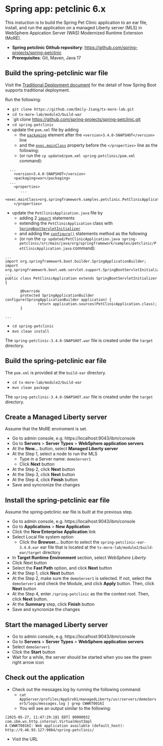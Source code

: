 # Spring app: petclinic 6.x

This instuction is to build the Spring Pet Clinic application to an ear file, install, and run the application on a managed Liberty server (MLS) in WebSphere Appication Server (WAS) Modernized Runtime Extension (MoRE).

- **Spring petclinic Github repository**: https://github.com/spring-projects/spring-petclinic
- **Prerequisites**: Git, Maven, Java 17

## Build the spring-petclinic war file

Visit the [Traditional Deployment document](https://docs.spring.io/spring-boot/how-to/deployment/traditional-deployment.html) for the detail of how Spring Boot supports traditional deployment.

Run the following:
- `git clone https://github.com/Emily-Jiang/tx-more-lab.git`
- `cd tx-more-lab/module2/build-war`
- `git clone https://github.com/spring-projects/spring-petclinic.git
- `cd spring-petclinic`
- update the `pom.xml` file by adding
  - the [`packaging`](https://github.com/Emily-Jiang/tx-more-lab/blob/main/module2/build-war/updated/pom.xml#L15) element after the `<version>3.4.0-SNAPSHOT</version>` line
  - and the [`exec.mainClass`](https://github.com/Emily-Jiang/tx-more-lab/blob/main/module2/build-war/updated/pom.xml#L41) property before the `</properties>` line as the following:
  - (or run the `cp updated/pom.xml spring-petclinic/pom.xml` command):

```
  ...
    <version>3.4.0-SNAPSHOT</version>
    <packaging>war</packaging>
  ...
    <properties>
       ...
       <exec.mainClass>org.springframework.samples.petclinic.PetClinicApplication</exec.mainClass>
    </properties>
```

- update the `PetClinicApplication.java` file by
  - adding 2 [`import`](https://github.com/Emily-Jiang/tx-more-lab/blob/main/module2/build-war/updated/PetClinicApplication.java#L21-L22) statements 
  - extending the `PetClinicApplication` class with [`SpringBootServletInitializer`](https://github.com/Emily-Jiang/tx-more-lab/blob/main/module2/build-war/updated/PetClinicApplication.java#L33)
  - and adding the [`configure()`](https://github.com/Emily-Jiang/tx-more-lab/blob/main/module2/build-war/updated/PetClinicApplication.java#L35-L38) statements  method as the following
  - (or run the `cp updated/PetClinicApplication.java spring-petclinic/src/main/java/org/springframework/samples/petclinic/PetClinicApplication.java` command):
 
```
...
import org.springframework.boot.builder.SpringApplicationBuilder;
import org.springframework.boot.web.servlet.support.SpringBootServletInitializer;
...
public class PetClinicApplication extends SpringBootServletInitializer {

       @Override
       protected SpringApplicationBuilder configure(SpringApplicationBuilder application) {
               return application.sources(PetClinicApplication.class);
       }

...
```
- `cd spring-petclinic`
- `mvn clean install`

The `spring-petclinic-3.4.0-SNAPSHOT.war` file is created under the `target` directory.

## Build the spring-petclinic ear file

The `pom.xml` is provided at the `build-ear` directory.

- `cd tx-more-lab/module2/build-ear`
- `mvn clean package`

The `spring-petclinic-3.4.0-SNAPSHOT.ear` file is created under the `target` directory.

## Create a Managed Liberty server 

Assume that the MoRE enviroment is set.

- Go to admin console, e.g. https://localhost:9043/ibm/console 
- Go to **Servers** > **Server Types** > **WebSphere application servers**
- At the **New...** button, select **Managed Liberty server**
- At the Step 1, select a node to run the MLS
  - Type in a Server name: `demoServer1`
  - Click **Next** button
- At the Step 2, click **Next** button
- At the Step 3, click **Next** button
- At the Step 4, click **Finish** button
- Save and syncronize the changes

## Install the spring-petclinic ear file

Assume the spring-petclinic ear file is built at the previous step.

- Go to admin console, e.g. https://localhost:9043/ibm/console 
- Go to **Applications** > **New Application**
- Click the **New Enterprise Application** link
- Select Local file system option 
  - Click the **Browser...** button to select the `spring-petclinic-ear-3.4.0.ear` ear file that is located at the `tx-more-lab/module2/build-ear/target` directory 
- In **Target Runtime Environment** section, select _WebSphere Liberty_
- Click Next button 
- Select the **Fast Path** option, and click **Next** button 
- At the Step 1, click **Next** button 
- At the Step 2, make sure the `demoServer1` is selected. If not, select the `demoServer1` and check the Module, and click **Apply** button. Then, click **Next** button
- At the Step 4, enter `/spring-petclinic` as the the context root. Then, click **Next** button.
- At the **Summary** step, click **Finish** button 
- Save and syncronize the changes

##  Start the managed Liberty server
- Go to admin console, e.g. https://localhost:9043/ibm/console 
- Go to **Servers** > **Server Types** > **WebSphere application servers**
- Select `demoServer1`
- Click the **Start** button 
- Wait for a while, the server should be started when you see the green right arrow icon

## Check out the application

- Check out the messages.log by running the following command:
  - `cat AppServer/profiles/AppSrv01/managedLiberty/usr/servers/demoServer5/logs/messages.log | grep CWWKT0016I`
  - You will see an output similar to the following:
```
[2025-05-27, 11:47:29:181 EDT] 00000032 com.ibm.ws.http.internal.VirtualHostImpl
A CWWKT0016I: Web application available (default_host): http://9.46.93.127:9084/spring-petclinic/
```
- Visit the URL
